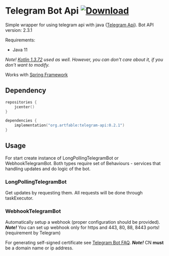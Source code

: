 # Telegram Bot Api [ ![Download](https://api.bintray.com/packages/artfable/telegram-tools/telegram-api/images/download.svg?version=0.2.1) ](https://bintray.com/artfable/telegram-tools/telegram-api/0.2.1/link)
Simple wrapper for using telegram api with java ([Telegram Api](https://core.telegram.org/bots/api)). Bot API version: 2.3.1

Requirements:
* Java 11

*Note! [Kotlin 1.3.72](http://kotlinlang.org/) used as well. However, you can don't care about it, if you don't want to modify.*

Works with [Spring Framework](https://spring.io/)

## Dependency

```kotlin
repositories {
    jcenter()
}

dependencies {
    implementation("org.artfable:telegram-api:0.2.1")
}
```

## Usage

For start create instance of LongPollingTelegramBot or WebhookTelegramBot.
Both types require set of Behaviours - services that handling updates and do logic of the bot. 

### LongPollingTelegramBot

Get updates by requesting them. All requests will be done through taskExecutor. 

### WebhookTelegramBot

Automatically setup a webhook (proper configuration should be provided). 
**_Note!_** You can set up webhook only for https and 443, 80, 88, 8443 ports! (requirement by Telegram)
 
For generating self-signed certificate see [Telegram Bot FAQ](https://core.telegram.org/bots/self-signed). 
**_Note!_** CN **must** be a domain name or ip address. 
